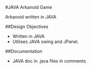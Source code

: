 #JAVA Arkanoid Game

Arkanoid written in JAVA

##Design Objectives

* Written in JAVA
* Utilises JAVA swing and JPanel.

##Documentation
* JAVA doc in .java files in comments

